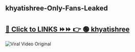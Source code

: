 
 ## khyatishree-Only-Fans-Leaked

# <h2><a href="https://clipsfans.com/khyatishree&ref=git">🔗 Click to LINKS ⏩⏩ 👉 🟢 khyatishree </a></h2>

<a href="https://clipsfans.com/khyatishree&ref=git" rel="nofollow" data-target="animated-image.originalLink"><img src="https://i.ibb.co.com/xMMVF88/686577567.gif" alt="Viral Video Original" style="max-width: 100%; display: inline-block;" data-target="animated-image.originalImage"></a>
